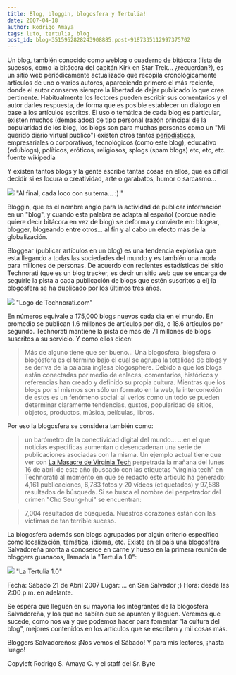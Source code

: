 ```yaml
---
title: Blog, bloggin, blogosfera y Tertulia!
date: 2007-04-18
author: Rodrigo Amaya
tags: luto, tertulia, blog
post_id: blog-3515952828243908885.post-9187335112997375702
---
```


Un blog, también conocido como weblog o [cuaderno de bitácora](http://es.wikipedia.org/wiki/Cuaderno_de_bit%C3%A1cora) (lista de sucesos, como la bitácora del capitán Kirk en Star Trek... ¿recuerdan?), es un sitio web periódicamente actualizado que recopila cronológicamente artículos de uno o varios autores, apareciendo primero el más reciente, donde el autor conserva siempre la libertad de dejar publicado lo que crea pertinente. Habitualmente los lectores pueden escribir sus comentarios y el autor darles respuesta, de forma que es posible establecer un diálogo en base a los artículos escritos. El uso o temática de cada blog es particular, existen muchos (demasiados) de tipo personal (razón principal de la popularidad de los blog, los blogs son para muchas personas como un "Mi querido diario virtual publico") existen otros tantos [periodísticos](http://es.wikipedia.org/wiki/Periodismo), empresariales o corporativos, tecnológicos (como este blog), educativo (edublogs), políticos, eróticos, religiosos, splogs (spam blogs) etc, etc, etc. fuente wikipedia

Y existen tantos blogs y la gente escribe tantas cosas en ellos, que es dificil decidir si es locura o creatividad, arte o garabatos, humor o sarcasmo...

[![](http://bp0.blogger.com/_ayvorITawE4/RiY8xne2e9I/AAAAAAAAARU/ubUELvLYel0/s320/421934061_075233b186.jpg)](http://bp0.blogger.com/_ayvorITawE4/RiY8xne2e9I/AAAAAAAAARU/ubUELvLYel0/s1600-h/421934061_075233b186.jpg)
"Al final, cada loco con su
tema... :) "

Bloggin, que es el nombre anglo para la actividad de publicar información en un "blog", y cuando esta palabra se adapta al español (porque nadie quiere decir bitácora en vez de blog) se deforma y convierte en: blogear, blogger, blogeando entre otros... al fin y al cabo un efecto más de la globalización.

Bloggear (publicar artículos en un blog) es una tendencia explosiva que esta llegando a todas las sociedades del mundo y es también una moda para millones de personas. De acuerdo con recientes estadísticas del sitio Technorati (que es un blog tracker, es decir un sitio web que se encarga de seguirle la pista a cada publicación de blogs que estén suscritos a el) la blogosfera se ha duplicado por los últimos tres años.

[![](http://bp2.blogger.com/_ayvorITawE4/RiY6kHe2e8I/AAAAAAAAARM/75GpZxNE3vA/s400/masthead.png)](http://bp2.blogger.com/_ayvorITawE4/RiY6kHe2e8I/AAAAAAAAARM/75GpZxNE3vA/s1600-h/masthead.png)
"Logo de
Technorati.com"

En números equivale a 175,000 blogs nuevos cada día en el mundo. En promedio se publican 1.6 millones de artículos por día, o 18.6 artículos por segundo. Technorati mantiene la pista de mas de 71 millones de blogs suscritos a su servicio. Y como ellos dicen:
> Más de
> alguno tiene que ser
> bueno...
Una blogosfera, blogsfera o blogósfera es el término bajo el cual se agrupa la totalidad de blogs y se deriva de la palabra inglesa blogosphere. Debido a que los blogs están conectadas por medio de enlaces, comentarios, históricos y referencias han creado y definido su propia cultura. Mientras que los blogs por sí mismos son sólo un formato en la web, la interconexión de estos es un fenómeno social: al verlos como un todo se pueden determinar claramente tendencias, gustos, popularidad de sitios, objetos, productos, música, películas, libros.

Por eso la blogosfera se considera también como:

> un barómetro de la conectividad digital del
> mundo...
...en el que noticias especificas aumentan o desencadenan una serie de publicaciones asociadas con la misma. Un ejemplo actual tiene que ver con [La Masacre de Virginia Tech](http://technorati.com/search/%22virginia%20tech%22) perpetrada la mañana del lunes 16 de abril de este año (buscado con las etiquetas "virginia tech" en Technorati) al momento en que se redacto este articulo ha generado:
> 4,161
> publicaciones, 6,783 fotos y 20 vídeos (etiquetados)
> y 97,588
> resultados de búsqueda.
Si se busca el nombre del perpetrador del crimen "Cho Seung-hui" se encuentran:

> 7,004 resultados de búsqueda.
Nuestros corazones están con las víctimas de tan terrible suceso.

La blogosfera además son blogs agrupados por algún criterio específico como localización, temática, idioma, etc. Existe en el país una blogosfera Salvadoreña pronta a conoserce en carne y hueso en la primera reunión de bloggers guanacos, llamada la "Tertulia 1.0":

[![](http://bp0.blogger.com/_ayvorITawE4/RiY4Ane2e7I/AAAAAAAAARE/EqxQ0SXgtaQ/s400/tertulia01.jpg)](http://bp0.blogger.com/_ayvorITawE4/RiY4Ane2e7I/AAAAAAAAARE/EqxQ0SXgtaQ/s1600-h/tertulia01.jpg)
"La Tertulia 1.0"

Fecha: Sábado 21 de Abril 2007 Lugar: ... en San Salvador ;) Hora: desde las 2:00 p.m. en adelante.

Se espera que lleguen en su mayoría los integrantes de la blogosfera Salvadoreña, y los que no sabían que se apunten y lleguen. Veremos que sucede, como nos va y que podemos hacer para fomentar "la cultura del blog", mejores contenidos en los artículos que se escriben y mil cosas más.

Bloggers Salvadoreños: ¡Nos vemos el Sábado! Y para mis lectores, ¡hasta luego!

Copyleft Rodrigo S. Amaya C. y el staff del Sr. Byte